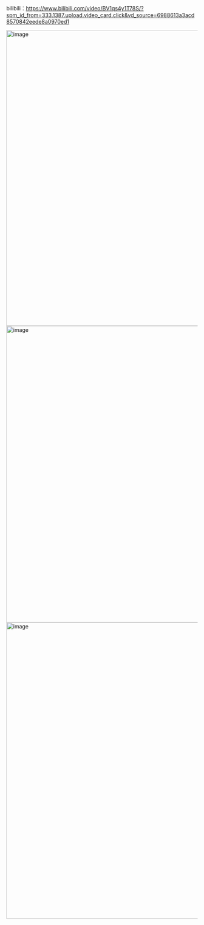 bilibili：https://www.bilibili.com/video/BV1qs4y1T78S/?spm_id_from=333.1387.upload.video_card.click&vd_source=6988613a3acd8570842eede8a0970ed1

<img width="777" alt="image" src="https://github.com/user-attachments/assets/76218f96-a7d6-42c1-ac8c-bf0bcb8db2cf" />

<img width="779" alt="image" src="https://github.com/user-attachments/assets/aad96cf2-7424-4b10-8b73-1a1d1a4366b5" />

<img width="779" alt="image" src="https://github.com/user-attachments/assets/5572446c-80a8-4d90-a70e-c74d43870f90" />

